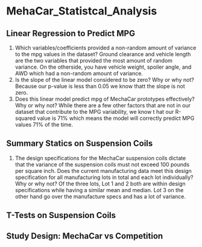# MehaCar_Statistcal_Analysis

## Linear Regression to Predict MPG
1. Which variables/coefficients provided a non-random amount of variance to the mpg values in the dataset?
    Ground clearance and vehicle length are the two variables that provided the most amount of random variance. On the otherside, you have vehicle weight, spoiler angle, and AWD which had a non-random amount of variance. 
2. Is the slope of the linear model considered to be zero? Why or why not?
    Because our p-value is less than 0.05 we know thatt the slope is not zero. 
3. Does this linear model predict mpg of MechaCar prototypes effectively? Why or why not?
    While there are a few other factors that are not in our dataset that contribute to the MPG variability, we know t hat our R-squared value is 71% which means the model will correctly predict MPG values 71% of the time.

## Summary Statics on Suspension Coils
1. The design specifications for the MechaCar suspension coils dictate that the variance of the suspension coils must not exceed 100 pounds per square inch. Does the current manufacturing data meet this design specification for all manufacturing lots in total and each lot individually? Why or why not?
   Of the three lots, Lot 1 and 2 both are within design specifications while having a similar mean and median. Lot 3 on the other hand go over the manufacture specs and has a lot of variance. 

## T-Tests on Suspension Coils




## Study Design: MechaCar vs Competition


